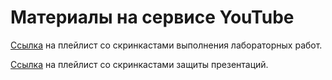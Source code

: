 # Материалы на сервисе YouTube

[Ссылка](https://youtube.com/playlist?list=PLabeQW9pMjn1Sz14hxRPk4IgmStBO00m4) на плейлист со скринкастами выполнения лабораторных работ.
 
[Ссылка](https://youtube.com/playlist?list=PLabeQW9pMjn1JcbhdaqC6oewcXgepfBvp) на плейлист со скринкастами защиты презентаций.
